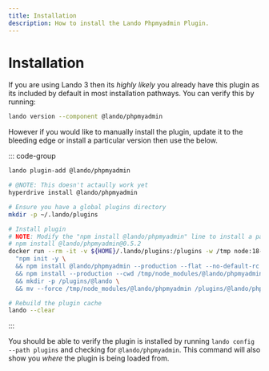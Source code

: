 ```yaml
---
title: Installation
description: How to install the Lando Phpmyadmin Plugin.
---
```


# Installation

If you are using Lando 3 then its *highly likely* you already have this plugin as its included by default in most installation pathways. You can verify this by running:

```sh
lando version --component @lando/phpmyadmin
```

However if you would like to manually install the plugin, update it to the bleeding edge or install a particular version then use the below.

::: code-group
```sh [lando 3.21+]
lando plugin-add @lando/phpmyadmin
```

```sh [hyperdrive]
# @NOTE: This doesn't actaully work yet
hyperdrive install @lando/phpmyadmin
```

```sh [docker]
# Ensure you have a global plugins directory
mkdir -p ~/.lando/plugins

# Install plugin
# NOTE: Modify the "npm install @lando/phpmyadmin" line to install a particular version eg
# npm install @lando/phpmyadmin@0.5.2
docker run --rm -it -v ${HOME}/.lando/plugins:/plugins -w /tmp node:18-alpine sh -c \
  "npm init -y \
  && npm install @lando/phpmyadmin --production --flat --no-default-rc --no-lockfile --link-duplicates \
  && npm install --production --cwd /tmp/node_modules/@lando/phpmyadmin \
  && mkdir -p /plugins/@lando \
  && mv --force /tmp/node_modules/@lando/phpmyadmin /plugins/@lando/phpmyadmin"

# Rebuild the plugin cache
lando --clear
```
:::

You should be able to verify the plugin is installed by running `lando config --path plugins` and checking for `@lando/phpmyadmin`. This command will also show you _where_ the plugin is being loaded from.
